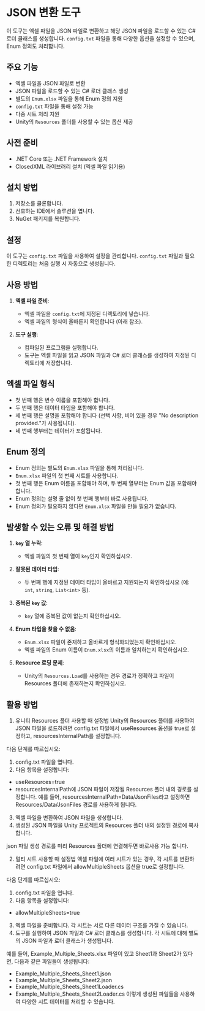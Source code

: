 # JSON 변환 도구

이 도구는 엑셀 파일을 JSON 파일로 변환하고 해당 JSON 파일을 로드할 수 있는 C# 로더 클래스를 생성합니다. `config.txt` 파일을 통해 다양한 옵션을 설정할 수 있으며, Enum 정의도 처리합니다.

## 주요 기능
- 엑셀 파일을 JSON 파일로 변환
- JSON 파일을 로드할 수 있는 C# 로더 클래스 생성
- 별도의 `Enum.xlsx` 파일을 통해 Enum 정의 지원
- `config.txt` 파일을 통해 설정 가능
- 다중 시트 처리 지원
- Unity의 `Resources` 폴더를 사용할 수 있는 옵션 제공

## 사전 준비
- .NET Core 또는 .NET Framework 설치
- ClosedXML 라이브러리 설치 (엑셀 파일 읽기용)

## 설치 방법
1. 저장소를 클론합니다.
2. 선호하는 IDE에서 솔루션을 엽니다.
3. NuGet 패키지를 복원합니다.

## 설정
이 도구는 `config.txt` 파일을 사용하여 설정을 관리합니다. `config.txt` 파일과 필요한 디렉토리는 처음 실행 시 자동으로 생성됩니다.

## 사용 방법
1. **엑셀 파일 준비**:
   - 엑셀 파일을 `config.txt`에 지정된 디렉토리에 넣습니다.
   - 엑셀 파일의 형식이 올바른지 확인합니다 (아래 참조).

2. **도구 실행**:
   - 컴파일된 프로그램을 실행합니다.
   - 도구는 엑셀 파일을 읽고 JSON 파일과 C# 로더 클래스를 생성하여 지정된 디렉토리에 저장합니다.

## 엑셀 파일 형식
- 첫 번째 행은 변수 이름을 포함해야 합니다.
- 두 번째 행은 데이터 타입을 포함해야 합니다.
- 세 번째 행은 설명을 포함해야 합니다 (선택 사항, 비어 있을 경우 "No description provided."가 사용됩니다).
- 네 번째 행부터는 데이터가 포함됩니다.

## Enum 정의
- Enum 정의는 별도의 `Enum.xlsx` 파일을 통해 처리됩니다.
- `Enum.xlsx` 파일의 첫 번째 시트를 사용합니다.
- 첫 번째 행은 Enum 이름을 포함해야 하며, 두 번째 열부터는 Enum 값을 포함해야 합니다.
- Enum 정의는 설명 줄 없이 첫 번째 행부터 바로 사용됩니다.
- Enum 정의가 필요하지 않다면 `Enum.xlsx` 파일을 만들 필요가 없습니다.

## 발생할 수 있는 오류 및 해결 방법
1. **`key` 열 누락**:
   - 엑셀 파일의 첫 번째 열이 `key`인지 확인하십시오.

2. **잘못된 데이터 타입**:
   - 두 번째 행에 지정된 데이터 타입이 올바르고 지원되는지 확인하십시오 (예: `int`, `string`, `List<int>` 등).

3. **중복된 `key` 값**:
   - `key` 열에 중복된 값이 없는지 확인하십시오.

4. **Enum 타입을 찾을 수 없음**:
   - `Enum.xlsx` 파일이 존재하고 올바르게 형식화되었는지 확인하십시오.
   - 엑셀 파일의 Enum 이름이 `Enum.xlsx`의 이름과 일치하는지 확인하십시오.

5. **Resource 로딩 문제**:
   - Unity의 `Resources.Load`를 사용하는 경우 경로가 정확하고 파일이 Resources 폴더에 존재하는지 확인하십시오.


## 활용 방법
1. 유니티 Resources 폴더 사용할 때 설정법
Unity의 Resources 폴더를 사용하여 JSON 파일을 로드하려면 config.txt 파일에서 useResources 옵션을 true로 설정하고, resourcesInternalPath를 설정합니다. 

다음 단계를 따르십시오:

   1. config.txt 파일을 엽니다.
   2. 다음 항목을 설정합니다:
   - useResources=true
   - resourcesInternalPath에 JSON 파일이 저장될 Resources 폴더 내의 경로를 설정합니다. 예를 들어, resourcesInternalPath=Data/JsonFiles라고 설정하면 Resources/Data/JsonFiles 경로를 사용하게 됩니다.
   3. 엑셀 파일을 변환하여 JSON 파일을 생성합니다.
   4. 생성된 JSON 파일을 Unity 프로젝트의 Resources 폴더 내의 설정된 경로에 복사합니다.

   json 파일 생성 경로를 미리 Resources 폴더에 연결해두면 바로사용 가능 합니다.

2. 멀티 시트 사용할 때 설정법
엑셀 파일에 여러 시트가 있는 경우, 각 시트를 변환하려면 config.txt 파일에서 allowMultipleSheets 옵션을 true로 설정합니다. 

다음 단계를 따르십시오:

   1. config.txt 파일을 엽니다.
   2. 다음 항목을 설정합니다:
   - allowMultipleSheets=true
   3. 엑셀 파일을 준비합니다. 각 시트는 서로 다른 데이터 구조를 가질 수 있습니다.
   4. 도구를 실행하여 JSON 파일과 C# 로더 클래스를 생성합니다. 각 시트에 대해 별도의 JSON 파일과 로더 클래스가 생성됩니다.

   예를 들어, Example_Multiple_Sheets.xlsx 파일이 있고 Sheet1과 Sheet2가 있다면, 다음과 같은 파일들이 생성됩니다:

   - Example_Multiple_Sheets_Sheet1.json
   - Example_Multiple_Sheets_Sheet2.json
   - Example_Multiple_Sheets_Sheet1Loader.cs
   - Example_Multiple_Sheets_Sheet2Loader.cs
   이렇게 생성된 파일들을 사용하여 다양한 시트 데이터를 처리할 수 있습니다.